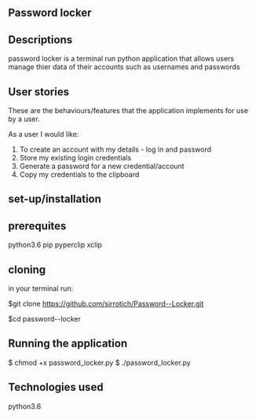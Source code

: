 ## Password locker

## Descriptions

password locker is a terminal run python application that allows users manage thier data of their accounts such as usernames and passwords 

## User stories

These are the behaviours/features that the application implements for use by a user.

As a user I would like:

1. To create an account with my details - log in and password
2. Store my existing login credentials
3. Generate a password for a new credential/account
4. Copy my credentials to the clipboard

## set-up/installation
## prerequites

python3.6
pip
pyperclip
xclip

## cloning

in your terminal run:

$git clone https://github.com/sirrotich/Password--Locker.git

$cd password--locker

## Running the application

  $ chmod +x password_locker.py
  $ ./password_locker.py

## Technologies used

python3.6